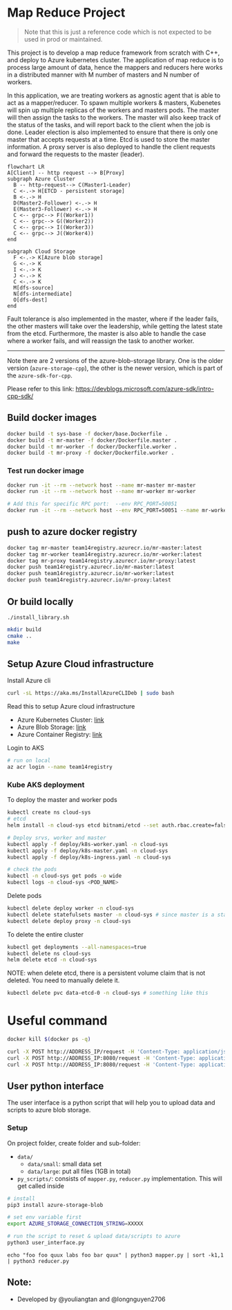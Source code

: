 # Map Reduce Project

> Note that this is just a reference code which is not expected to be used in prod or maintained.

This project is to develop a map reduce framework from scratch with C++, and deploy to Azure kubernetes cluster. The application of map reduce is to process large amount of data, hence the mappers and reducers here works in a distributed manner with M number of masters and N number of workers.

In this application, we are treating workers as agnostic agent that is able to act as a mapper/reducer. To spawn multiple workers & masters, Kubenetes will spin up multiple replicas of the workers and masters pods. The master will then assign the tasks to the workers. The master will also keep track of the status of the tasks, and will report back to the client when the job is done. Leader election is also implemented to ensure that there is only one master that accepts requests at a time. Etcd is used to store the master information. A proxy server is also deployed to handle the client requests and forward the requests to the master (leader). 

```mermaid
flowchart LR
A[Client] -- http request --> B[Proxy]
subgraph Azure Cluster
  B -- http-request--> C(Master1-Leader)
  C <-.-> H[ETCD - persistent storage]
  B <-.-> H
  D(Master2-Follower) <-.-> H
  E(Master3-Follower) <-.-> H
  C <-- grpc--> F((Worker1))
  C <-- grpc--> G((Worker2))
  C <-- grpc--> I((Worker3))
  C <-- grpc--> J((Worker4))
end

subgraph Cloud Storage
  F <-.-> K[Azure blob storage]
  G <-.-> K
  I <-.-> K
  J <-.-> K
  C <-.-> K
  M[dfs-source]
  N[dfs-intermediate]
  O[dfs-dest]
end
```

Fault tolerance is also implemented in the master, where if the leader fails, the other masters will take over the leadership, while getting the latest state from the etcd. Furthermore, the master is also able to handle the case where a worker fails, and will reassign the task to another worker.

-----

Note there are 2 versions of the azure-blob-storage library. One is the older version (`azure-storage-cpp`), the other is the newer version, which is part of the `azure-sdk-for-cpp`.

Please refer to this link: https://devblogs.microsoft.com/azure-sdk/intro-cpp-sdk/

## Build docker images

```bash
docker build -t sys-base -f docker/base.Dockerfile .
docker build -t mr-master -f docker/Dockerfile.master .
docker build -t mr-worker -f docker/Dockerfile.worker .
docker build -t mr-proxy -f docker/Dockerfile.worker .
```

### Test run docker image

```bash
docker run -it --rm --network host --name mr-master mr-master
docker run -it --rm --network host --name mr-worker mr-worker

# Add this for specific RPC port:  --env RPC_PORT=50051
docker run -it --rm --network host --env RPC_PORT=50051 --name mr-worker1 mr-worker
```

## push to azure docker registry
```bash
docker tag mr-master team14registry.azurecr.io/mr-master:latest
docker tag mr-worker team14registry.azurecr.io/mr-worker:latest
docker tag mr-proxy team14registry.azurecr.io/mr-proxy:latest
docker push team14registry.azurecr.io/mr-master:latest
docker push team14registry.azurecr.io/mr-worker:latest
docker push team14registry.azurecr.io/mr-proxy:latest
```

## Or build locally
```
./install_library.sh
```

```bash
mkdir build
cmake ..
make
```

## Setup Azure Cloud infrastructure

Install Azure cli 
```bash
curl -sL https://aka.ms/InstallAzureCLIDeb | sudo bash
```

Read this to setup Azure cloud infrastructure
- Azure Kubernetes Cluster: [link](https://docs.microsoft.com/en-us/azure/aks/kubernetes-walkthrough-portal)
- Azure Blob Storage: [link](https://learn.microsoft.com/en-us/azure/storage/blobs/storage-quickstart-blobs-portal)
- Azure Container Registry: [link](https://docs.microsoft.com/en-us/azure/container-registry/container-registry-get-started-azure-cli)


Login to AKS

```bash
# run on local
az acr login --name team14registry
```

### Kube AKS deployment

To deploy the master and worker pods
```bash
kubectl create ns cloud-sys
# etcd
helm install -n cloud-sys etcd bitnami/etcd --set auth.rbac.create=false

# Deploy srvs, worker and master
kubectl apply -f deploy/k8s-worker.yaml -n cloud-sys
kubectl apply -f deploy/k8s-master.yaml -n cloud-sys
kubectl apply -f deploy/k8s-ingress.yaml -n cloud-sys

# check the pods
kubectl -n cloud-sys get pods -o wide
kubectl logs -n cloud-sys <POD_NAME>
```

Delete pods
```bash
kubectl delete deploy worker -n cloud-sys
kubectl delete statefulsets master -n cloud-sys # since master is a statefulset
kubectl delete deploy proxy -n cloud-sys
```

To delete the entire cluster
```bash
kubectl get deployments --all-namespaces=true
kubectl delete ns cloud-sys
helm delete etcd -n cloud-sys
```

NOTE: when delete etcd, there is a persistent volume claim that is not deleted. You need to manually delete it.
```bash
kubectl delete pvc data-etcd-0 -n cloud-sys # something like this
```

# Useful command 
```bash 
docker kill $(docker ps -q)
```

```bash
curl -X POST http://ADDRESS_IP/request -H 'Content-Type: application/json' -d '{"mapper":"mapper.py","reducer":"reducer.py", "data":"dfs-source-small", "m_num" : 20, "r_num": 5}'
curl -X POST http://ADDRESS_IP:8080/request -H 'Content-Type: application/json' -d '{"mapper":"mapper.py","reducer":"reducer.py", "data":"dfs-source-small", "m_num" : 5, "r_num": 3, "phase": "map"}'
curl -X POST http://ADDRESS_IP:8080/request -H 'Content-Type: application/json' -d '{"mapper":"mapper.py","reducer":"reducer.py", "data":"dfs-source-small", "m_num" : 5, "r_num": 3, "phase": "reduce"}'
```

## User python interface

The user interface is a python script that will help you to upload data and scripts to azure blob storage.

### Setup

On project folder, create folder and sub-folder: 
- `data/`
    - `data/small`: small data set
    - `data/large`: put all files (1GB in total)
- `py_scripts/`: consists of `mapper.py`, `reducer.py` implementation. This will get called  inside

```bash
# install
pip3 install azure-storage-blob

# set env variable first
export AZURE_STORAGE_CONNECTION_STRING=XXXXX

# run the script to reset & upload data/scripts to azure
python3 user_interface.py
```

```
echo "foo foo quux labs foo bar quux" | python3 mapper.py | sort -k1,1 | python3 reducer.py
```

## Note:
- Developed by @youliangtan and @longnguyen2706
